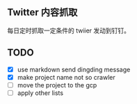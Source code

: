 ## Twitter 内容抓取

每日定时抓取一定条件的 twiier 发动到钉钉。

## TODO

- [x] use markdown send dingding message
- [x] make project name not so crawler
- [ ] move the project to the gcp
- [ ] apply other lists

